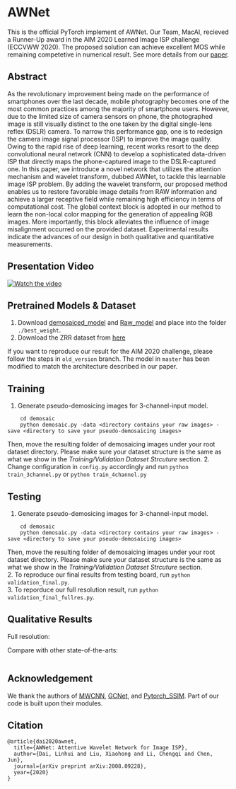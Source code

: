 # AWNet 

This is the official PyTorch implement of AWNet. Our Team, MacAI, recieved a Runner-Up award in the AIM 2020 Learned Image ISP challenge (ECCVWW 2020). The proposed solution can achieve excellent MOS while remaining competetive in numerical result. See more details from our [paper](https://arxiv.org/abs/2008.09228).

## Abstract
As the revolutionary improvement being made on the performance of smartphones over the last decade, mobile photography becomes one of the most common practices among the majority of smartphone users. However, due to the limited size of camera sensors on phone, the photographed image is still visually distinct to the one taken by the digital single-lens reflex (DSLR) camera. To narrow this performance gap, one is to redesign the camera image signal processor (ISP) to improve the image quality. Owing to the rapid rise of deep learning, recent works resort to the deep convolutional neural network (CNN) to develop a sophisticated data-driven ISP that directly maps the phone-captured image to the DSLR-captured one. In this paper, we introduce a novel network that utilizes the attention mechanism and wavelet transform, dubbed AWNet, to tackle this learnable image ISP problem. By adding the wavelet transform, our proposed method enables us to restore favorable image details from RAW information and achieve a larger receptive field while remaining high efficiency in terms of computational cost. The global context block is adopted in our method to learn the non-local color mapping for the generation of appealing RGB images. More importantly, this block alleviates the influence of image misalignment occurred on the provided dataset. Experimental results indicate the advances of our design in both qualitative and quantitative measurements.

## Presentation Video
[![Watch the video](https://img.youtube.com/vi/HlrzVFMUwCQ/0.jpg)](https://youtu.be/HlrzVFMUwCQ)

## Pretrained Models & Dataset
1. Download [demosaiced_model](https://drive.google.com/file/d/1uhohG6cYkM_-W4dGLl8yGlo85UMF6KEK/view?usp=sharing) and [Raw_model](https://drive.google.com/file/d/1jBwEm7_zbU55qOlGAVuOAQ8BIwx2g7Fw/view?usp=sharing) and place into the folder ```./best_weight```.  
2. Download the ZRR dataset from [here](https://competitions.codalab.org/competitions/24718)


If you want to reproduce our result for the AIM 2020 challenge, please follow the steps in ```old_version``` branch. The model in ```master``` has been modified to match the architecture described in our paper.

## Training
1. Generate pseudo-demosicing images for 3-channel-input model.
``` 
    cd demosaic
    python demosaic.py -data <directory contains your raw images> -save <directory to save your pseudo-demosaicing images>
```
Then, move the resulting folder of demosaicing images under your root dataset directory. Please make sure your dataset structure is the same as what we show in the <em>Training/Validation Dataset Strcuture</em> section.
2. Change configuration in ```config.py``` accordingly and run
```python train_3channel.py``` or ```python train_4channel.py```

## Testing
1. Generate pseudo-demosicing images for 3-channel-input model.
``` 
    cd demosaic
    python demosaic.py -data <directory contains your raw images> -save <directory to save your pseudo-demosaicing images>
```
Then, move the resulting folder of demosaicing images under your root dataset directory.
Please make sure your dataset structure is the same as what we show in the <em>Training/Validation Dataset Strcuture</em> section.  
2. To reproduce our final results from testing board, run ```python validation_final.py```.  
3. To reporduce our full resolution result, run ```python validation_final_fullres.py```.  

## Qualitative Results
Full resolution:  
<img alt="" src="/images/qualitative.png" style="display: inline-block;" />

Compare with other state-of-the-arts:  
<div style="text-align: center">
<img alt="" src="/images/qualitative2.png" style="display: inline-block;" />
</div>

## Acknowledgement
We thank the authors of [MWCNN](https://github.com/lpj0/MWCNN.git), [GCNet](https://github.com/xvjiarui/GCNet.git), and [Pytorch_SSIM](https://github.com/Po-Hsun-Su/pytorch-ssim). Part of our code is built upon their modules.

## Citation
```
@article{dai2020awnet,
  title={AWNet: Attentive Wavelet Network for Image ISP},
  author={Dai, Linhui and Liu, Xiaohong and Li, Chengqi and Chen, Jun},
  journal={arXiv preprint arXiv:2008.09228},
  year={2020}
}
```